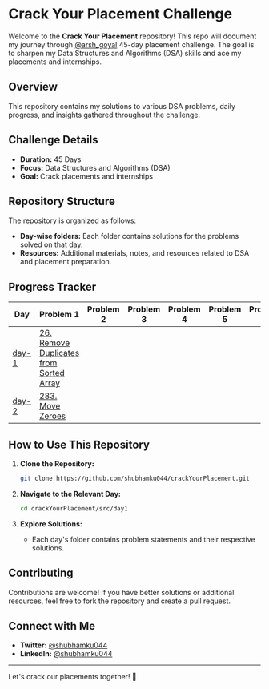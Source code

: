 # Crack Your Placement Challenge

Welcome to the **Crack Your Placement** repository! This repo will document my journey
through [@arsh_goyal](https://youtu.be/1iUuMs-xU5Y?si=j8qY6UNHUydJovB_) 45-day
placement challenge. The goal is to sharpen my Data Structures and Algorithms (DSA) skills and ace my placements and
internships.

## Overview

This repository contains my solutions to various DSA problems, daily progress, and insights gathered throughout the
challenge.

## Challenge Details

- **Duration:** 45 Days
- **Focus:** Data Structures and Algorithms (DSA)
- **Goal:** Crack placements and internships

## Repository Structure

The repository is organized as follows:

- **Day-wise folders:** Each folder contains solutions for the problems solved on that day.
- **Resources:** Additional materials, notes, and resources related to DSA and placement preparation.

## Progress Tracker

| Day               | Problem 1                                                                                  | Problem 2 | Problem 3 | Problem 4 | Problem 5 | Problem 6 |
|-------------------|--------------------------------------------------------------------------------------------|-----------|-----------|-----------|-----------|-----------|
| [day-1](src/day1) | [26. Remove Duplicates from Sorted Array](./src/day1/removeDuplicatesFromSortedArray.java) |           |           |           |           |           |
| [day-2](src/day2) | [283. Move Zeroes](src/day2/moveZeroes.java)                                               |           |           |           |           |           |

## How to Use This Repository

1. **Clone the Repository:**
    ```bash
    git clone https://github.com/shubhamku044/crackYourPlacement.git
    ```

2. **Navigate to the Relevant Day:**
    ```bash
    cd crackYourPlacement/src/day1
    ```

3. **Explore Solutions:**
    - Each day's folder contains problem statements and their respective solutions.

## Contributing

Contributions are welcome! If you have better solutions or additional resources, feel free to fork the repository and
create a pull request.

## Connect with Me

- **Twitter:** [@shubhamku044](https://x.com/shubhamku044)
- **LinkedIn:** [@shubhamku044](https://linkedin.com/in/shubhamku044)

---

Let's crack our placements together! 💪
